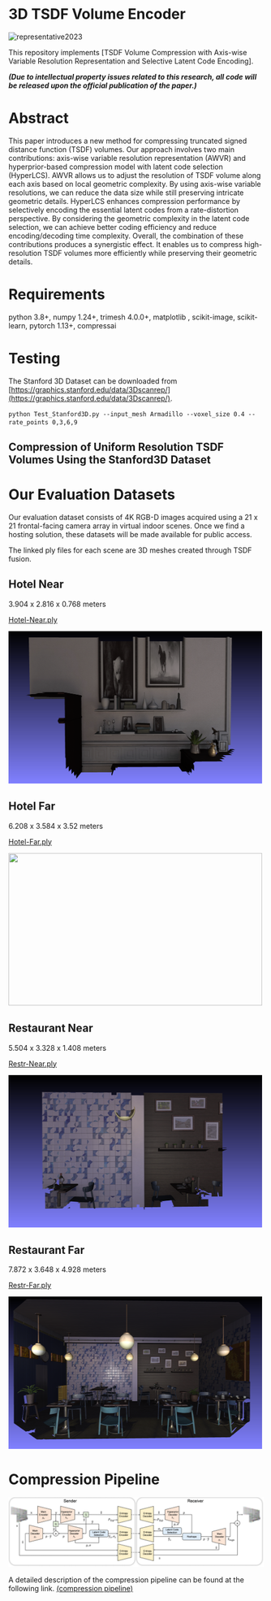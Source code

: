 # 3D TSDF Volume Encoder

![representative2023](representative2023.jpeg)

This repository implements [TSDF Volume Compression with Axis-wise Variable Resolution Representation and Selective Latent Code Encoding].

***(Due to intellectual property issues related to this research, all code will be released upon the official publication of the paper.)***


# Abstract

This paper introduces a new method for compressing truncated signed distance function (TSDF) volumes. Our approach involves two main contributions: axis-wise variable resolution representation (AWVR) and hyperprior-based compression model with latent code selection (HyperLCS). AWVR allows us to adjust the resolution of TSDF volume along each axis based on local geometric complexity. By using axis-wise variable resolutions, we can reduce the data size while still preserving intricate geometric details. HyperLCS enhances compression performance by selectively encoding the essential latent codes from a rate-distortion perspective. By considering the geometric complexity in the latent code selection, we can achieve better coding efficiency and reduce encoding/decoding time complexity.
Overall, the combination of these contributions produces a synergistic effect. It enables us to compress high-resolution TSDF volumes more efficiently while preserving their geometric details.

# Requirements

python 3.8+, numpy 1.24+, trimesh 4.0.0+, matplotlib , scikit-image, scikit-learn, pytorch 1.13+, compressai

# Testing

The Stanford 3D Dataset can be downloaded from [https://graphics.stanford.edu/data/3Dscanrep/](https://graphics.stanford.edu/data/3Dscanrep/).

```
python Test_Stanford3D.py --input_mesh Armadillo --voxel_size 0.4 --rate_points 0,3,6,9
```

## Compression of Uniform Resolution TSDF Volumes Using the Stanford3D Dataset

# Our Evaluation Datasets

Our evaluation dataset consists of 4K RGB-D images acquired using a 21 x 21 frontal-facing camera array in virtual indoor scenes. 
Once we find a hosting solution, these datasets will be made available for public access.


The linked ply files for each scene are 3D meshes created through TSDF fusion.

## Hotel Near

3.904 x 2.816 x 0.768 meters 

[Hotel-Near.ply](https://drive.google.com/file/d/1-mFjmX7QNxwACvzzr-RxRFNxbT7rQ3r3/view?usp=sharing)

<img src="./Images/Hotel-Near.png" width="500" height="300">

## Hotel Far

6.208 x 3.584 x 3.52 meters

[Hotel-Far.ply](https://drive.google.com/file/d/1xLIs8EeL2JSFiT_lNng3YIcnIM09dNGD/view?usp=sharing)

<img src="./Images/Hotel-Far.png" width="500" height="300">

## Restaurant Near

5.504 x 3.328 x 1.408 meters

[Restr-Near.ply](https://drive.google.com/file/d/17ldMha9JBSUaD29q1RMIOJ6XD1B6tSr5/view?usp=sharing)

<img src="./Images/Restr-Near.png" width="500" height="300">

## Restaurant Far

7.872 x 3.648 x 4.928 meters

[Restr-Far.ply](https://drive.google.com/file/d/1ZY6k61YzDYsyUlgMUTt6-l2eCdh-u3iH/view?usp=sharing)

<img src="./Images/Restr-Far.png" width="500" height="300">

# Compression Pipeline

<img src="./Images/pipeline.png" width="800">

A detailed description of the compression pipeline can be found at the following link.
[(compression pipeline)](https://github.com/moolgom/3DLCSEncoder/blob/main/PIPELINE.md)

<!--
# Our TSDF Volume Encoder Performance (with Single Res. TSDF Volume)

Below are comparisons of the compression results using 3D models from the Stanford 3D Scanning Repository (http://graphics.stanford.edu/data/3Dscanrep/) with Google Draco (https://github.com/google/draco) and our TSDF volume encoder.
In this experiment, for TSDF volume compression, we converted the mesh into a TSDF volume using Open3D (http://www.open3d.org/).
Due to the loss of detail during the TSDF volume conversion process, we don't get good results at high bitrates. 
However, it shows very good compression efficiency at low bitrates compared to Draco's mesh compression.

## Thai Statuette (http://graphics.stanford.edu/data/3Dscanrep/)   

Uncompressed (181 MB)

<img src="./Images/thai_statuette.png" width="500" height="300">

Draco QP=10 (3420.00 KB)

<img src="./Images/thai_statuette_draco_QP10.png" width="500" height="300">

Ours RP=8 (1762.87 KB, TSDF volume dimension: 544 x 864 x 480)

<img src="./Images/thai_statuette_ours_RP8.png" width="500" height="300">

(On the left side is the result of Draco, and on the right side is the result of our TSDF volume encoder.)
   
| QP | KB       | Chamfer Dist. | Rate Point | KB       | Chamfer Dist. |
|----|----------|---------------|------------|----------|---------------|
| 8  | 2107.906 | 1.128602      | 0          | 567.1553 | 0.220818      |
| 9  | 2644.877 | 0.586638      | 1          | 581.7754 | 0.213324      |
| 10 | 3420.002 | 0.315989      | 2          | 589.6455 | 0.201068      |
| 11 | 4298.582 | 1.74E-01      | 3          | 604.791  | 0.187856      |
| 12 | 4968.762 | 9.25E-02      | 4          | 656.043  | 0.1668        |
| 13 | 6311.539 | 4.64E-02      | 5          | 752.0625 | 0.146347      |
| 14 | 7942.594 | 2.32E-02      | 6          | 867.2246 | 0.125319      |
| 15 | 9585.34  | 1.16E-02      | 7          | 1473.012 | 0.124741      |
|    |          |               | 8          | 1762.874 | 8.97E-02      |
|    |          |               | 9          | 3519.432 | 8.86E-02      |
|    |          |               | 10         | 7194.209 | 8.78E-02      |
|    |          |               | 11         | 12655.88 | 8.50E-02      |

## Lucy (http://graphics.stanford.edu/data/3Dscanrep/)   

Uncompressed (508 MB)

<img src="./Images/lucy.png" width="500" height="300">

Draco QP=10 (7496.56 KB)

<img src="./Images/lucy_draco_QP10.png" width="500" height="300">

Ours RP=8 (1238.13 KB, TSDF volume dimension: 544 x 352 x 864)

***Even at a compression rate of x420 times, acceptable geometric quality is maintained.***

<img src="./Images/lucy_ours_RP8.png" width="500" height="300">

| QP | KB       | Chamfer Dist. | Rate Point | KB       | Chamfer Dist. |
|----|----------|---------------|------------|----------|---------------|
| 8  | 4908.327 | 4.524714      | 0          | 398.876  | 0.878961      |
| 9  | 5889.229 | 2.292013      | 1          | 411.1514 | 0.853156      |
| 10 | 7496.559 | 1.191156      | 2          | 412.127  | 0.784781      |
| 11 | 9660.032 | 6.63E-01      | 3          | 424.8574 | 0.726831      |
| 12 | 11964.37 | 3.62E-01      | 4          | 452.2217 | 0.63297       |
| 13 | 14889.5  | 1.84E-01      | 5          | 516.8369 | 0.535803      |
| 14 | 18046.21 | 9.29E-02      | 6          | 591.543  | 0.45767       |
| 15 | 22045.25 | 4.66E-02      | 7          | 981.5674 | 0.469914      |
|    |          |               | 8          | 1238.128 | 3.29E-01      |
|    |          |               | 9          | 2562.738 | 3.13E-01      |
|    |          |               | 10         | 5209.644 | 3.14E-01      |
|    |          |               | 11         | 9079.151 | 3.00E-01      |

## Dragon (http://graphics.stanford.edu/data/3Dscanrep/)   

Uncompressed (33.2 MB)

<img src="./Images/dragon.png" width="500" height="300">

Draco QP=10 (489.53 KB)

<img src="./Images/dragon_draco_QP10.png" width="500" height="300">

Ours RP=8 (470.97 KB, TSDF volume dimension: 512 x 384 x 228)

<img src="./Images/dragon_ours_RP8.png" width="500" height="300">
   
| QP | KB       | Chamfer Dist. | Rate Point | KB       | Chamfer Dist. |
|----|----------|---------------|------------|----------|---------------|
| 8  | 314.7529 | 0.000662      | 0          | 151.8047 | 0.000226      |
| 9  | 388.373  | 0.00037       | 1          | 154.5332 | 0.000216      |
| 10 | 489.5342 | 0.000189      | 2          | 155.8838 | 0.000199      |
| 11 | 607.5693 | 9.47E-05      | 3          | 160.9619 | 0.000184      |
| 12 | 702.7988 | 4.68E-05      | 4          | 172.5967 | 0.000159      |
| 13 | 824.1943 | 2.43E-05      | 5          | 200.4932 | 0.000135      |
| 14 | 944.4453 | 1.21E-05      | 6          | 233.582  | 0.000125      |
| 15 | 1059.284 | 5.96E-06      | 7          | 394.9395 | 0.000115      |
|    |          |               | 8          | 470.9717 | 8.24E-05      |
|    |          |               | 9          | 1020.904 | 7.79E-05      |
|    |          |               | 10         | 1969.086 | 7.78E-05      |
|    |          |               | 11         | 3295.279 | 7.47E-05      |

# Our TSDF Volume Encoder Performance (with Axis-wise Mult. Res. TSDF Volume)

To Be Updated.

# Axiw-wise Variable Resolution Representation

The results below show the data size and distortion compared to the original geometry of meshes created using single-resolution and axis-variable resolution TSDF volume representations.

## Single Resolution TSDF Volume

<img src="./Images/ref_single_thai_shading.png" width="500" height="300">
<img src="./Images/ref_single_thai_quality.png" width="500" height="300">

8520 KB (PLY size), 0.053485 RMS (Hausdorff dist.) 

## Axiw-wise Variable Resolution TSDF Volume

<img src="./Images/ref_axis_thai_shading.png" width="500" height="300">
<img src="./Images/ref_axis_thai_quality.png" width="500" height="300">

7636 KB (PLY size), 0.046593 RMS (Hausdorff dist.) 

To Be Updated.
-->





